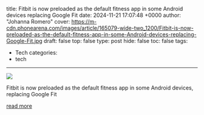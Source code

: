 title: Fitbit is now preloaded as the default fitness app in some Android devices replacing Google Fit
date: 2024-11-21 17:07:48 +0000
author: "Johanna Romero"
cover: https://m-cdn.phonearena.com/images/article/165079-wide-two_1200/Fitbit-is-now-preloaded-as-the-default-fitness-app-in-some-Android-devices-replacing-Google-Fit.jpg
draft: false
top: false
type: post
hide: false
toc: false
tags:
  - Tech
categories:
  - tech
---

![](https://m-cdn.phonearena.com/images/article/165079-wide-two_1200/Fitbit-is-now-preloaded-as-the-default-fitness-app-in-some-Android-devices-replacing-Google-Fit.jpg)

Fitbit is now preloaded as the default fitness app in some Android devices, replacing Google Fit

[read more](https://www.phonearena.com/news/fitbit-is-now-preloaded-as-the-default-fitness-app-in-some-android-devices-replacing-google-fit_id165079)
